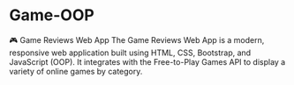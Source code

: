 # Game-OOP
🎮 Game Reviews Web App The Game Reviews Web App is a modern, responsive web application built using HTML, CSS, Bootstrap, and JavaScript (OOP). It integrates with the Free-to-Play Games API to display a variety of online games by category.
